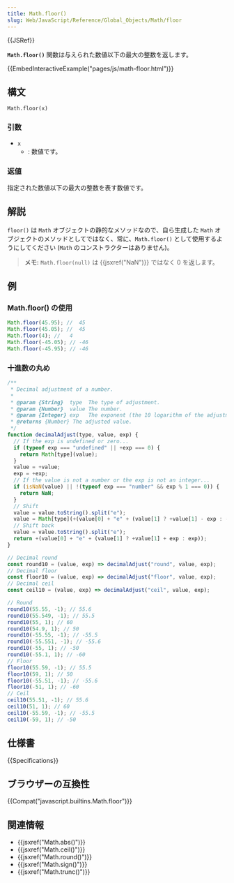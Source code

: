 ```yaml
---
title: Math.floor()
slug: Web/JavaScript/Reference/Global_Objects/Math/floor
---
```


{{JSRef}}

**`Math.floor()`** 関数は与えられた数値以下の最大の整数を返します。

{{EmbedInteractiveExample("pages/js/math-floor.html")}}

## 構文

```
Math.floor(x)
```

### 引数

- `x`
  - : 数値です。

### 返値

指定された数値以下の最大の整数を表す数値です。

## 解説

`floor()` は `Math` オブジェクトの静的なメソッドなので、自ら生成した `Math` オブジェクトのメソッドとしてではなく、常に、`Math.floor()` として使用するようにしてください (`Math` のコンストラクターはありません)。

> **メモ:** `Math.floor(null)` は {{jsxref("NaN")}} ではなく 0 を返します。

## 例

### Math.floor() の使用

```js
Math.floor(45.95); //  45
Math.floor(45.05); //  45
Math.floor(4); //   4
Math.floor(-45.05); // -46
Math.floor(-45.95); // -46
```

### 十進数の丸め

```js
/**
 * Decimal adjustment of a number.
 *
 * @param {String}  type  The type of adjustment.
 * @param {Number}  value The number.
 * @param {Integer} exp   The exponent (the 10 logarithm of the adjustment base).
 * @returns {Number} The adjusted value.
 */
function decimalAdjust(type, value, exp) {
  // If the exp is undefined or zero...
  if (typeof exp === "undefined" || +exp === 0) {
    return Math[type](value);
  }
  value = +value;
  exp = +exp;
  // If the value is not a number or the exp is not an integer...
  if (isNaN(value) || !(typeof exp === "number" && exp % 1 === 0)) {
    return NaN;
  }
  // Shift
  value = value.toString().split("e");
  value = Math[type](+(value[0] + "e" + (value[1] ? +value[1] - exp : -exp)));
  // Shift back
  value = value.toString().split("e");
  return +(value[0] + "e" + (value[1] ? +value[1] + exp : exp));
}

// Decimal round
const round10 = (value, exp) => decimalAdjust("round", value, exp);
// Decimal floor
const floor10 = (value, exp) => decimalAdjust("floor", value, exp);
// Decimal ceil
const ceil10 = (value, exp) => decimalAdjust("ceil", value, exp);

// Round
round10(55.55, -1); // 55.6
round10(55.549, -1); // 55.5
round10(55, 1); // 60
round10(54.9, 1); // 50
round10(-55.55, -1); // -55.5
round10(-55.551, -1); // -55.6
round10(-55, 1); // -50
round10(-55.1, 1); // -60
// Floor
floor10(55.59, -1); // 55.5
floor10(59, 1); // 50
floor10(-55.51, -1); // -55.6
floor10(-51, 1); // -60
// Ceil
ceil10(55.51, -1); // 55.6
ceil10(51, 1); // 60
ceil10(-55.59, -1); // -55.5
ceil10(-59, 1); // -50
```

## 仕様書

{{Specifications}}

## ブラウザーの互換性

{{Compat("javascript.builtins.Math.floor")}}

## 関連情報

- {{jsxref("Math.abs()")}}
- {{jsxref("Math.ceil()")}}
- {{jsxref("Math.round()")}}
- {{jsxref("Math.sign()")}}
- {{jsxref("Math.trunc()")}}
